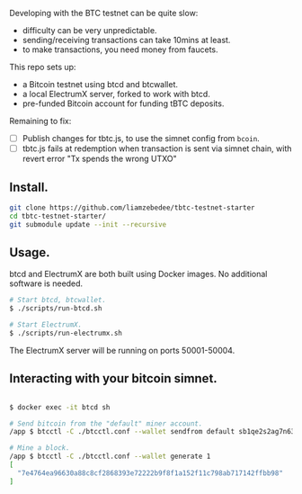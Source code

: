 
Developing with the BTC testnet can be quite slow:

 * difficulty can be very unpredictable.
 * sending/receiving transactions can take 10mins at least.
 * to make transactions, you need money from faucets.

This repo sets up:

 * a Bitcoin testnet using btcd and btcwallet.
 * a local ElectrumX server, forked to work with btcd.
 * pre-funded Bitcoin account for funding tBTC deposits.

Remaining to fix:

 - [ ] Publish changes for tbtc.js, to use the simnet config from `bcoin`.
 - [ ] tbtc.js fails at redemption when transaction is sent via simnet chain, with revert error "Tx spends the wrong UTXO"

## Install.

```sh
git clone https://github.com/liamzebedee/tbtc-testnet-starter
cd tbtc-testnet-starter/
git submodule update --init --recursive
```

## Usage.

btcd and ElectrumX are both built using Docker images. No additional software is needed.

```sh
# Start btcd, btcwallet.
$ ./scripts/run-btcd.sh

# Start ElectrumX.
$ ./scripts/run-electrumx.sh
```

The ElectrumX server will be running on ports 50001-50004. 

## Interacting with your bitcoin simnet.

```sh

$ docker exec -it btcd sh

# Send bitcoin from the "default" miner account.
/app $ btcctl -C ./btcctl.conf --wallet sendfrom default sb1qe2s2ag7n63jcrktewzfvfuawmgqscd5rdvet6y 0.001

# Mine a block.
/app $ btcctl -C ./btcctl.conf --wallet generate 1
[
  "7e4764ea96630a88c8cf2868393e72222b9f8f1a152f11c798ab717142ffbb98"
]
```